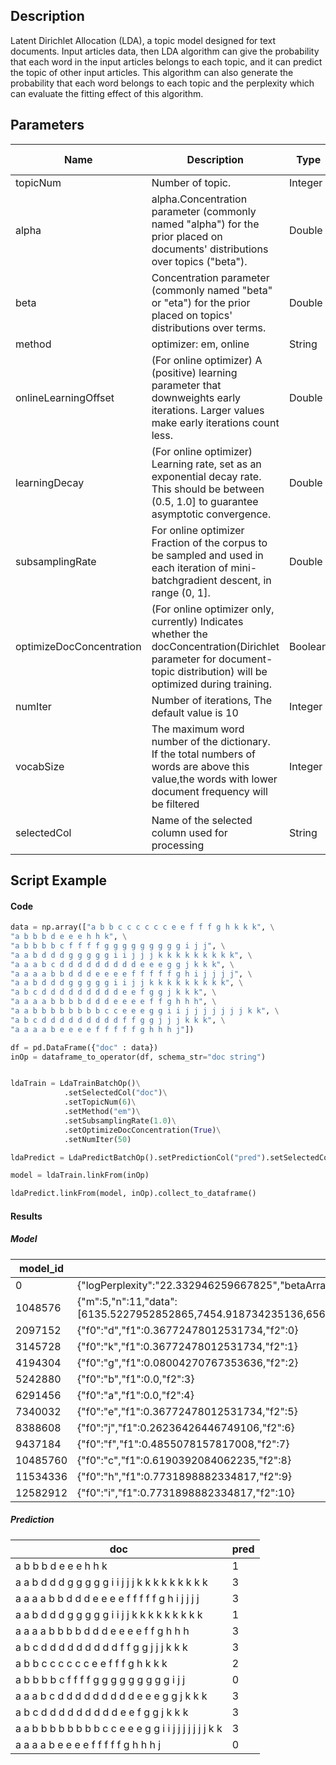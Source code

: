 ## Description
Latent Dirichlet Allocation (LDA), a topic model designed for text documents.
 Input articles data, then LDA algorithm can give the probability that each word in
 the input articles belongs to each topic, and it can predict the topic of other input articles.
 This algorithm can also generate the probability that each word belongs to each topic and the
 perplexity which can evaluate the fitting effect of this algorithm.

## Parameters
| Name | Description | Type | Required？ | Default Value |
| --- | --- | --- | --- | --- |
| topicNum | Number of topic. | Integer | ✓ |  |
| alpha | alpha.Concentration parameter (commonly named "alpha") for the prior placed on documents' distributions over topics ("beta"). | Double |  | -1.0 |
| beta | Concentration parameter (commonly named "beta" or "eta") for the prior placed on topics' distributions over terms. | Double |  | -1.0 |
| method | optimizer: em, online | String |  | "em" |
| onlineLearningOffset | (For online optimizer) A (positive) learning parameter that downweights early iterations. Larger values make early iterations count less. | Double |  | 1024.0 |
| learningDecay | (For online optimizer)  Learning rate, set as an exponential decay rate. This should be between (0.5, 1.0] to guarantee asymptotic convergence. | Double |  | 0.51 |
| subsamplingRate | For online optimizer Fraction of the corpus to be sampled and used in each iteration of mini-batchgradient descent, in range (0, 1]. | Double |  | 0.05 |
| optimizeDocConcentration | (For online optimizer only, currently) Indicates whether the docConcentration(Dirichlet parameter for document-topic distribution) will be optimized during training. | Boolean |  | true |
| numIter | Number of iterations, The default value is 10 | Integer |  | 10 |
| vocabSize | The maximum word number of the dictionary. If the total numbers of words are above this value,the words with lower document frequency will be filtered | Integer |  | 262144 |
| selectedCol | Name of the selected column used for processing | String | ✓ |  |


## Script Example
#### Code
```python
data = np.array(["a b b c c c c c c e e f f f g h k k k", \
"a b b b d e e e h h k", \
"a b b b b c f f f f g g g g g g g g g i j j", \
"a a b d d d g g g g g i i j j j k k k k k k k k k", \
"a a a b c d d d d d d d d d e e e g g j k k k", \
"a a a a b b d d d e e e e f f f f f g h i j j j j", \
"a a b d d d g g g g g i i j j k k k k k k k k k", \
"a b c d d d d d d d d d e e f g g j k k k", \
"a a a a b b b b d d d e e e e f f g h h h", \
"a a b b b b b b b b c c e e e g g i i j j j j j j j k k", \
"a b c d d d d d d d d d f f g g j j j k k k", \
"a a a a b e e e e f f f f f g h h h j"])

df = pd.DataFrame({"doc" : data})
inOp = dataframe_to_operator(df, schema_str="doc string")


ldaTrain = LdaTrainBatchOp()\
            .setSelectedCol("doc")\
            .setTopicNum(6)\
            .setMethod("em")\
            .setSubsamplingRate(1.0)\
            .setOptimizeDocConcentration(True)\
            .setNumIter(50)

ldaPredict = LdaPredictBatchOp().setPredictionCol("pred").setSelectedCol("doc")

model = ldaTrain.linkFrom(inOp)

ldaPredict.linkFrom(model, inOp).collect_to_dataframe()
```

#### Results
##### Model

| model_id   | model_info |
| --- | --- |
| 0          | {"logPerplexity":"22.332946259667825","betaArray":"[0.2,0.2,0.2,0.2,0.2]","logLikelihood":"-915.6507966463809","method":"\"online\"","alphaArray":"[0.16926092344987234,0.17828690973899627,0.17282213771078062,0.18555794554097874,0.15898463316059516]","topicNum":"5","vocabularySize":"11"} |
| 1048576    | {"m":5,"n":11,"data":[6135.5227952852865,7454.918734235136,6569.887273287071,7647.590029783137,7459.37196542985,6689.783286316853,8396.842418256507,7771.120258275389,7497.94247894282,7983.617922597562,7975.470848777338,7114.413879475893,8420.381073064213,6747.377398176922,6959.728145538011,7368.902852508116,7635.5968635989275,6734.522904998126,6792.566021565353,6487.885790775943,8086.932892160501,8443.888239756887,7227.0417299467745,7561.023252667202,6264.97808011349,6964.080980387547,8234.247108608217,8263.190977757107,7872.088651923572,7725.669369347696,7591.453097717432,7733.627117746213,6595.2753568320295,8158.346230399092,7765.777648163369,6456.891859572009,6814.768507000475,6612.17371610521,6506.877213010642,7166.140342089344,7588.370517354863,7645.016947338933,8929.620632942893,6855.855247335312,7263.088264847597,7993.009126022237,7302.794183756114,6074.524636118613,6386.578740892538,8465.84700774072,7242.276290933901,7257.474039179472,7676.72445702261,6733.70550536632,7577.265607033211]} |
| 2097152    | {"f0":"d","f1":0.36772478012531734,"f2":0} |
| 3145728    | {"f0":"k","f1":0.36772478012531734,"f2":1} |
| 4194304    | {"f0":"g","f1":0.08004270767353636,"f2":2} |
| 5242880    | {"f0":"b","f1":0.0,"f2":3} |
| 6291456    | {"f0":"a","f1":0.0,"f2":4} |
| 7340032    | {"f0":"e","f1":0.36772478012531734,"f2":5} |
| 8388608    | {"f0":"j","f1":0.26236426446749106,"f2":6} |
| 9437184    | {"f0":"f","f1":0.4855078157817008,"f2":7} |
| 10485760   | {"f0":"c","f1":0.6190392084062235,"f2":8} |
| 11534336   | {"f0":"h","f1":0.7731898882334817,"f2":9} |
| 12582912   | {"f0":"i","f1":0.7731898882334817,"f2":10} |


##### Prediction

| doc        | pred       |
| --- | --- |
| a b b b d e e e h h k | 1          |
| a a b d d d g g g g g i i j j j k k k k k k k k k | 3          |
| a a a a b b d d d e e e e f f f f f g h i j j j j | 3          |
| a a b d d d g g g g g i i j j k k k k k k k k k | 1          |
| a a a a b b b b d d d e e e e f f g h h h | 3          |
| a b c d d d d d d d d d f f g g j j j k k k | 3          |
| a b b c c c c c c e e f f f g h k k k | 2          |
| a b b b b c f f f f g g g g g g g g g i j j | 0          |
| a a a b c d d d d d d d d d e e e g g j k k k | 3          |
| a b c d d d d d d d d d e e f g g j k k k | 3          |
| a a b b b b b b b b c c e e e g g i i j j j j j j j k k | 3          |
| a a a a b e e e e f f f f f g h h h j | 0          |

